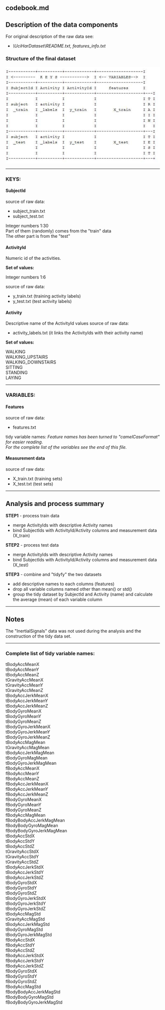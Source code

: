 ## codebook.md

## Description of the data components

For original description of the raw data see:

* _\UciHarDataset\README.txt, features_info.txt_

### Structure of the final dataset

![Tidy dataset](TidyStructure.jpg)


---------------
### KEYS:
#### SubjectId

 source of raw data:   

* subject_train.txt  
* subject_test.txt  

Integer numbers 1:30  
Part of them (randomly) comes from the "train" data  
The other part is from the "test"

#### ActivityId

Numeric id of the activities.

**Set of values:**

Integer numbers 1:6

source of raw data: 

* y_train.txt (training activity labels)
* y_test.txt (test activity labels)


#### Activity
	
Descriptive name of the ActivityId values
source of raw data: 

* activity_labels.txt  (it links the ActivityIds with their activity name)

**Set of values:**

WALKING  
WALKING_UPSTAIRS  
WALKING_DOWNSTAIRS  
SITTING  
STANDING  
LAYING

---------------

### VARIABLES:

#### Features
source of raw data: 

* features.txt

tidy variable names: _Feature names has been turned to "camelCaseFormat" for easier reading.  
For the complete list of the variables see the end of this file._
			
#### Measurement data
source of raw data: 

* X_train.txt (training sets)
* X_test.txt (test sets)
		
--------------------------
## Analysis and process summary

**STEP1** - process train data

* merge ActivityIds with descriptive Activity names
* bind SubjectIds with ActivityId/Activity columns and measurement data (X_train)

**STEP2** - process test data

* merge ActivityIds with descriptive Activity names  
* bind SubjectIds with ActivityId/Activity columns and measurement data (X_test)
		
**STEP3** - combine and "tidyfy" the two datasets

* add descriptive names to each columns (features)
* drop all variable columns named other than mean() or std()
* group the tidy dataset by SubjectId and Activity (name) and calculate the average (mean) of each variable column

-------------------	
## Notes

The "InertialSignals" data was not used during the analysis and the construction of the tidy data set.


-------------------------------------------
### Complete list of tidy variable names:

tBodyAccMeanX  
tBodyAccMeanY  
tBodyAccMeanZ  
tGravityAccMeanX  
tGravityAccMeanY  
tGravityAccMeanZ  
tBodyAccJerkMeanX  
tBodyAccJerkMeanY  
tBodyAccJerkMeanZ  
tBodyGyroMeanX  
tBodyGyroMeanY  
tBodyGyroMeanZ  
tBodyGyroJerkMeanX  
tBodyGyroJerkMeanY  
tBodyGyroJerkMeanZ  
tBodyAccMagMean  
tGravityAccMagMean  
tBodyAccJerkMagMean  
tBodyGyroMagMean  
tBodyGyroJerkMagMean  
fBodyAccMeanX  
fBodyAccMeanY  
fBodyAccMeanZ  
fBodyAccJerkMeanX  
fBodyAccJerkMeanY  
fBodyAccJerkMeanZ  
fBodyGyroMeanX  
fBodyGyroMeanY  
fBodyGyroMeanZ  
fBodyAccMagMean  
fBodyBodyAccJerkMagMean  
fBodyBodyGyroMagMean  
fBodyBodyGyroJerkMagMean  
tBodyAccStdX  
tBodyAccStdY  
tBodyAccStdZ  
tGravityAccStdX  
tGravityAccStdY  
tGravityAccStdZ  
tBodyAccJerkStdX  
tBodyAccJerkStdY  
tBodyAccJerkStdZ  
tBodyGyroStdX  
tBodyGyroStdY  
tBodyGyroStdZ  
tBodyGyroJerkStdX  
tBodyGyroJerkStdY  
tBodyGyroJerkStdZ  
tBodyAccMagStd  
tGravityAccMagStd  
tBodyAccJerkMagStd  
tBodyGyroMagStd  
tBodyGyroJerkMagStd  
fBodyAccStdX  
fBodyAccStdY  
fBodyAccStdZ  
fBodyAccJerkStdX  
fBodyAccJerkStdY  
fBodyAccJerkStdZ  
fBodyGyroStdX  
fBodyGyroStdY  
fBodyGyroStdZ  
fBodyAccMagStd  
fBodyBodyAccJerkMagStd  
fBodyBodyGyroMagStd  
fBodyBodyGyroJerkMagStd  



